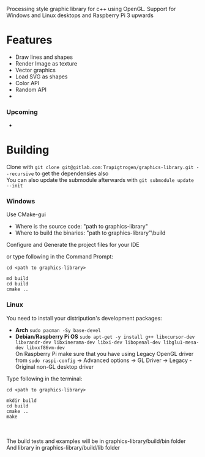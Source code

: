 Processing style graphic library for c++ using OpenGL. Support for Windows and Linux desktops and Raspberry Pi 3 upwards

# Features
* Draw lines and shapes
* Render Image as texture
* Vector graphics
* Load SVG as shapes
* Color API
* Random API
* 
### Upcoming
*

# Building
Clone with `git clone git@gitlab.com:Trapigtrogen/graphics-library.git --recursive` to get the dependensies also\
You can also update the submodule afterwards with `git submodule update --init`

### Windows
Use CMake-gui 

  * Where is the source code: "path to graphics-library"
  * Where to build the binaries: "path to graphics-library"\build

Configure and Generate the project files for your IDE

or type following in the Command Prompt:
```
cd <path to graphics-library>

md build
cd build
cmake ..
```

### Linux
You need to install your distripution's development packages:
* __Arch__ `sudo pacman -Sy base-devel`
* __Debian__/__Raspberry Pi OS__  `sudo apt-get -y install g++ libxcursor-dev libxrandr-dev libxinerama-dev libxi-dev libopenal-dev libglu1-mesa-dev libxxf86vm-dev`\
On Raspberry Pi make sure that you have using Legacy OpenGL driver from `sudo raspi-config` -> Advanced options -> GL Driver -> Legacy - Original non-GL desktop driver

Type following in the terminal:
```
cd <path to graphics-library>

mkdir build
cd build
cmake ..
make
```
\
\
The build tests and examples will be in graphics-library/build/bin folder\
And library in graphics-library/build/lib folder
